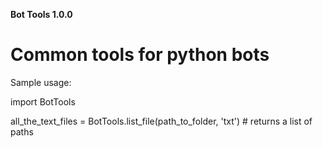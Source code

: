 **Bot Tools 1.0.0**

Common tools for python bots
=======

Sample usage:

import BotTools

all_the_text_files = BotTools.list_file(path_to_folder, 'txt')  # returns a list of paths
